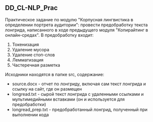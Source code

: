 ## DD_CL-NLP_Prac

Практическое задание по модулю "Корпусная лингвистика в определении портрета аудитории": провести предобработку текста лонгрида, написанного в ходе предыдущего модуля "Копирайтинг в онлайн-средах". В предобработку входит:

1. Токенизация
2. Удаление мусора
3. Удаление стоп-слов
4. Лемматизация
5. Частеречная разметка

Исходники находятся в папке src, содержание:

* source.docx - отчет по лонгриду, включая сам текст лонгрида и ссылку на сайт, где он размещен
* longread.txt - сырой текст лонгрида с удаленными ссылками и мультимедийными вставками (он и используется для предобработки)
* longread_prep.txt - предобработанный лонгрид, полученный при выполнении кода
